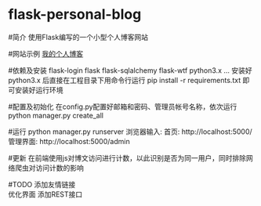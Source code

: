 # flask-personal-blog

#简介
使用Flask编写的一个小型个人博客网站

#网站示例
[我的个人博客](https://xrlin.tk)

#依赖及安装
flask-login flask flask-sqlalchemy flask-wtf python3.x ...
安装好python3.x 后直接在工程目录下用命令行运行 pip install -r requirements.txt
即可安装好运行环境

#配置及初始化
在config.py配置好邮箱和密码、管理员帐号名称，依次运行
python manager.py create_all

#运行
python manager.py runserver
浏览器输入:
首页: http://localhost:5000/
管理界面: http://localhost:5000/admin

#更新
在前端使用js对博文访问进行计数，以此识别是否为同一用户，同时排除网络爬虫对访问计数的影响

#TODO
添加友情链接  
优化界面
添加REST接口

